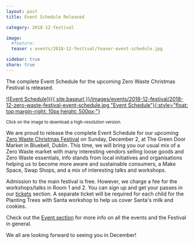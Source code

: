 ```yaml
---
layout: post
title: Event Schedule Released

category: 2018-12-festival

image:
  #feature: 
  teaser : events/2018-12-festival/teaser-event-schedule.jpg

sidebar: true
share: true
---
```


The complete Event Schedule for the upcoming Zero Waste Christmas Festival is released.

[![Event Schedule]({{ site.baseurl }}/images/events/2018-12-festival/2018-12-zero-waste-festival-event-schedule.jpg "Event Schedule"){:style="float: top;margin-right: 10px;height: 500px;"}](/images/events/2018-12-festival/2018-12-zero-waste-festival-event-schedule.jpg)

<sup>Click on the image to download a high-resolution version.</sup>

We are proud to release the complete Event Schedule for our upcoming [Zero Waste Christmas Festival](/2018-12-festival) on Sunday, December 2, at The Green Door Market in Bluebell, Dublin. This time, we will bring you our usual mix of a Zero Waste market with many interesting vendors selling loose goods and Zero Waste essentials, info stands from local initiatives and organisations helping us to become more aware and sustainable consumers, a Make Space, Swap Shops, and a mix of interesting talks and workshops.

Admission to the main festival is free. However, we charge a fee for the workshops/talks in Room 1 and 2. You can sign up and get your passes in our [tickets](/tickets) section. A separate ticket will be required for each child for the Planting Trees with Santa workshop to help us cover Santa's milk and cookies.

Check out the [Event section](/2018-12-festival) for more info on all the events and the Festival in general.

We all are looking forward to seeing you in December!
